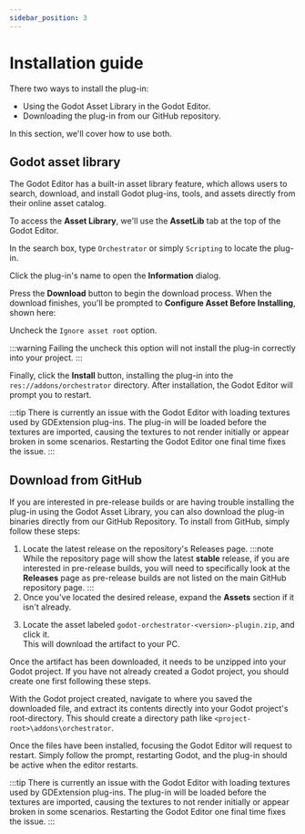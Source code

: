 ```yaml
---
sidebar_position: 3
---
```


# Installation guide

There two ways to install the plug-in:

* Using the Godot Asset Library <EditorIcon name="AssetLib"/> in the Godot Editor.
* Downloading the plug-in from our <ExternalLink href="https://github.com/CraterCrash/godot-orchestrator/releases">GitHub repository</ExternalLink>.

In this section, we'll cover how to use both.

## Godot asset library

The Godot Editor has a built-in asset library feature, which allows users to search, download, and install Godot plug-ins, tools, and assets directly from their online asset catalog.

To access the **Asset Library**, we'll use the  <EditorIcon name="AssetLib"/> **AssetLib** tab at the top of the Godot Editor.

<Figure image="/img/common/godot-editor-assetlib.png" caption="Godot Asset Library"></Figure>

In the search box, type `Orchestrator` or simply `Scripting` to locate the plug-in.

<Figure image="/img/common/godot-editor-assetlib-search.png" caption="Search for Scripting / Orchestrator"></Figure>

Click the plug-in's name to open the **Information** dialog.

<Figure image="/img/common/godot-editor-assetlib-plugin.png" caption="Orchestrator plug-in information"></Figure>

Press the **Download** button to begin the download process.
When the download finishes, you'll be prompted to **Configure Asset Before Installing**, shown here:

<Figure image="/img/common/godot-editor-assetlib-configure.png" caption="Configure plug-in dialog"></Figure>

Uncheck the `Ignore asset root` option.

<Figure image="/img/common/godot-editor-assetlib-ignore-asset-root.png" caption="Uncheck ignore asset root"></Figure>
:::warning
Failing the uncheck this option will not install the plug-in correctly into your project.
:::

Finally, click the **Install** button, installing the plug-in into the `res://addons/orchestrator` directory.
After installation, the Godot Editor will prompt you to restart.

:::tip
There is currently an issue with the Godot Editor with loading textures used by GDExtension plug-ins.
The plug-in will be loaded before the textures are imported, causing the textures to not render initially or appear broken in some scenarios.
Restarting the Godot Editor one final time fixes the issue.
:::

## Download from GitHub

If you are interested in pre-release builds or are having trouble installing the plug-in using the Godot Asset Library, you can also download the plug-in binaries directly from our <ExternalLink href="https://github.com/CraterCrash/godot-orchestrator">GitHub Repository</ExternalLink>.
To install from GitHub, simply follow these steps:

1. Locate the latest release on the repository's <ExternalLink href="https://github.com/CraterCrash/godot-orchestrator/releases">Releases</ExternalLink> page.
   :::note
   While the repository page will show the latest **stable** release, if you are interested in pre-release builds, you will need to specifically look at the **Releases** page as pre-release builds are not listed on the main GitHub repository page.
   :::
2. Once you've located the desired release, expand the **Assets** section if it isn't already.
   <Figure image="/img/common/github-release-assets.png" caption="GitHub release assets"></Figure>
3. Locate the asset labeled `godot-orchestrator-<version>-plugin.zip`, and click it.<br/>
   This will download the artifact to your PC.

Once the artifact has been downloaded, it needs to be unzipped into your Godot project.
If you have not already created a Godot project, you should create one first following <ExternalLink href="https://docs.godotengine.org/en/stable/tutorials/editor/project_manager.html#doc-creating-and-importing-projects">these steps</ExternalLink>.

With the Godot project created, navigate to where you saved the downloaded file, and extract its contents directly into your Godot project's root-directory.
This should create a directory path like `<project-root>\addons\orchestrator`.

Once the files have been installed, focusing the Godot Editor will request to restart.
Simply follow the prompt, restarting Godot, and the plug-in should be active when the editor restarts.

:::tip
There is currently an issue with the Godot Editor with loading textures used by GDExtension plug-ins.
The plug-in will be loaded before the textures are imported, causing the textures to not render initially or appear broken in some scenarios.
Restarting the Godot Editor one final time fixes the issue.
:::